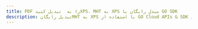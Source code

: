---title: PDF را به  تبدیل کنیدXPS، MHT به XPS مبدل رایگان یا GO SDKdescription: تبدیل رایگانMHT به XPS با استفاده از GO Cloud APIs & SDK همچنین اسناد PDF را در Cloud ایجاد، ویرایش و رندر کنید.---